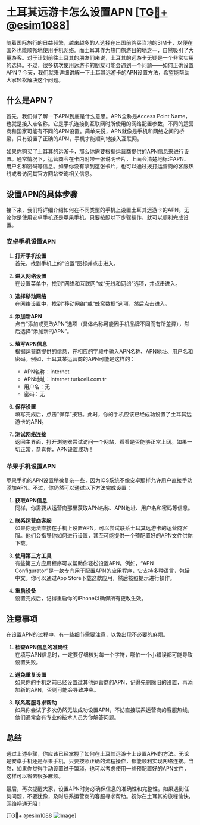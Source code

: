 # 土耳其远游卡怎么设置APN [[TG💪+ @esim1088](https://t.me/s/esim1088)]

随着国际旅行的日益频繁，越来越多的人选择在出国前购买当地的SIM卡，以便在国外也能顺畅地使用手机网络。而土耳其作为热门旅游目的地之一，自然吸引了大量游客。对于计划前往土耳其的朋友们来说，土耳其的远游卡无疑是一个非常实用的选择。不过，很多初次使用远游卡的朋友可能会遇到一个问题——如何正确设置APN？今天，我们就来详细讲解一下土耳其远游卡的APN设置方法，希望能帮助大家轻松解决这个问题。

## 什么是APN？

首先，我们得了解一下APN到底是什么意思。APN全称是Access Point Name，也就是接入点名称。它是手机连接到互联网时所使用的网络配置参数，不同的运营商和国家可能有不同的APN设置。简单来说，APN就像是手机和网络之间的桥梁，只有设置了正确的APN，手机才能顺利地接入互联网。

如果你购买了土耳其的远游卡，那么你需要根据运营商提供的APN信息来进行设置。通常情况下，运营商会在卡内附带一张说明卡片，上面会清楚地标注APN、用户名和密码等信息。如果你没有拿到这张卡片，也可以通过拨打运营商的客服热线或者访问其官方网站查询相关信息。

## 设置APN的具体步骤

接下来，我们将详细介绍如何在不同类型的手机上设置土耳其远游卡的APN。无论你是使用安卓手机还是苹果手机，只要按照以下步骤操作，就可以顺利完成设置。

### 安卓手机设置APN

1. **打开手机设置**  
   首先，找到手机上的“设置”图标并点击进入。

2. **进入网络设置**  
   在设置菜单中，找到“网络和互联网”或“无线和网络”选项，并点击进入。

3. **选择移动网络**  
   在网络设置中，找到“移动网络”或“蜂窝数据”选项，然后点击进入。

4. **添加新APN**  
   点击“添加或更改APN”选项（具体名称可能因手机品牌不同而有所差异），然后选择“添加新的APN”。

5. **填写APN信息**  
   根据运营商提供的信息，在相应的字段中输入APN名称、APN地址、用户名和密码。例如，土耳其某运营商的APN可能是这样的：
   - APN名称：internet
   - APN地址：internet.turkcell.com.tr
   - 用户名：无
   - 密码：无

6. **保存设置**  
   填写完成后，点击“保存”按钮。此时，你的手机应该已经成功设置了土耳其远游卡的APN。

7. **测试网络连接**  
   返回主界面，打开浏览器尝试访问一个网站，看看是否能够正常上网。如果一切正常，恭喜你，APN设置成功！

### 苹果手机设置APN

苹果手机的APN设置稍微复杂一些，因为iOS系统不像安卓那样允许用户直接手动添加APN。不过，你仍然可以通过以下方法完成设置：

1. **获取APN信息**  
   同样，你需要从运营商那里获取APN名称、APN地址、用户名和密码等信息。

2. **联系运营商客服**  
   如果你无法直接在手机上设置APN，可以尝试联系土耳其远游卡的运营商客服。他们会指导你如何进行设置，甚至可能提供一个预配置好的APN文件供你下载。

3. **使用第三方工具**  
   有些第三方应用程序可以帮助你轻松设置APN。例如，“APN Configurator”是一款专门用于配置APN的应用程序，它支持多种语言，包括中文。你可以通过App Store下载这款应用，然后按照提示进行操作。

4. **重启设备**  
   设置完成后，记得重启你的iPhone以确保所有更改生效。

## 注意事项

在设置APN的过程中，有一些细节需要注意，以免出现不必要的麻烦。

1. **检查APN信息的准确性**  
   在填写APN信息时，一定要仔细核对每一个字符，哪怕一个小错误都可能导致设置失败。

2. **避免重复设置**  
   如果你的手机之前已经设置过其他运营商的APN，记得先删除旧的设置，再添加新的APN，否则可能会导致冲突。

3. **联系客服寻求帮助**  
   如果你尝试了多次仍然无法成功设置APN，不妨直接联系运营商的客服热线，他们通常会有专业的技术人员为你解答问题。

## 总结

通过上述步骤，你应该已经掌握了如何在土耳其远游卡上设置APN的方法。无论是安卓手机还是苹果手机，只要按照正确的流程操作，都能顺利实现网络连接。当然，如果你觉得手动设置过于繁琐，也可以考虑使用一些预配置好的APN文件，这样可以省去很多麻烦。

最后，再次提醒大家，设置APN时务必确保信息的准确性和完整性。如果遇到任何问题，不要犹豫，及时联系运营商的客服寻求帮助。祝你在土耳其的旅程愉快，网络畅通无阻！

[[TG💪+ @esim1088](https://t.me/s/esim1088) ![Image](https://i.postimg.cc/4NQfJmqS/Snipaste-2025-05-13-00-14-12.png)]